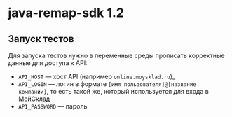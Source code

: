 # java-remap-sdk 1.2

## Запуск тестов

Для запуска тестов нужно в переменные среды прописать корректные данные для доступа к API:  
* `API_HOST` — хост API (например `online.moysklad.ru`)_
* `API_LOGIN` — логин в формате `[имя пользователя]@[название компании]`, то есть такой же, который используется для входа в МойСклад
* `API_PASSWORD` — пароль